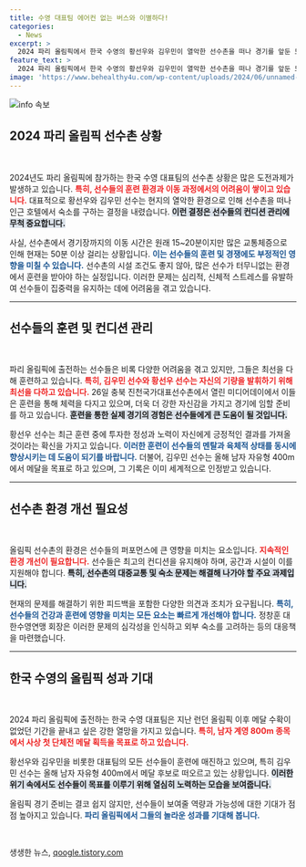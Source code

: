 ```yaml
---
title: 수영 대표팀 에어컨 없는 버스와 이별하다!
categories:
  - News
excerpt: >
  2024 파리 올림픽에서 한국 수영의 황선우와 김우민이 열악한 선수촌을 떠나 경기를 앞둔 모습이 화제! 인근 호텔에서 체력 관리에 나선 이들은 메달을 향한 뜨거운 도전을 이어간다. 클릭해 더 알아보세요!
feature_text: >
  2024 파리 올림픽에서 한국 수영의 황선우와 김우민이 열악한 선수촌을 떠나 경기를 앞둔 모습이 화제! 인근 호텔에서 체력 관리에 나선 이들은 메달을 향한 뜨거운 도전을 이어간다. 클릭해 더 알아보세요!
image: 'https://www.behealthy4u.com/wp-content/uploads/2024/06/unnamed-file.png'
---
```


<p><img src="https://www.behealthy4u.com/wp-content/uploads/2024/06/unnamed-file.png" alt="info 속보" /></p>

<h2 data-ke-size="size26">2024 파리 올림픽 선수촌 상황</h2>

<p data-ke-size="size16">&nbsp;</p>

<p>2024년도 파리 올림픽에 참가하는 한국 수영 대표팀의 선수촌 상황은 많은 도전과제가 발생하고 있습니다. <b><span style="color: #ee2323;">특히, 선수들의 훈련 환경과 이동 과정에서의 어려움이 쌓이고 있습니다.</span></b> 대표적으로 황선우와 김우민 선수는 현지의 열악한 환경으로 인해 선수촌을 떠나 인근 호텔에서 숙소를 구하는 결정을 내렸습니다. <b><span style="background-color: #21538527;">이런 결정은 선수들의 컨디션 관리에 무척 중요합니다.</span></b> </p>

<p>사실, 선수촌에서 경기장까지의 이동 시간은 원래 15~20분이지만 많은 교통체증으로 인해 현재는 50분 이상 걸리는 상황입니다. <b><span style="color: #1a5490;">이는 선수들의 훈련 및 경쟁에도 부정적인 영향을 미칠 수 있습니다.</span></b> 선수촌의 시설 조건도 좋지 않아, 많은 선수가 터무니없는 환경에서 훈련을 받아야 하는 실정입니다. 이러한 문제는 심리적, 신체적 스트레스를 유발하여 선수들이 집중력을 유지하는 데에 어려움을 겪고 있습니다.</p>

<hr>

<h2 data-ke-size="size26">선수들의 훈련 및 컨디션 관리</h2>

<p data-ke-size="size16">&nbsp;</p>

<p>파리 올림픽에 출전하는 선수들은 비록 다양한 어려움을 겪고 있지만, 그들은 최선을 다해 훈련하고 있습니다. <b><span style="color: #ee2323;">특히, 김우민 선수와 황선우 선수는 자신의 기량을 발휘하기 위해 최선을 다하고 있습니다.</span></b> 26일 충북 진천국가대표선수촌에서 열린 미디어데이에서 이들은 훈련을 통해 체력을 다지고 있으며, 더욱 더 강한 자신감을 가지고 경기에 임할 준비를 하고 있습니다. <b><span style="background-color: #21538527;">훈련을 통한 실제 경기의 경험은 선수들에게 큰 도움이 될 것입니다.</span></b></p>

<p>황선우 선수는 최근 훈련 중에 투자한 정성과 노력이 자신에게 긍정적인 결과를 가져올 것이라는 확신을 가지고 있습니다. <b><span style="color: #1a5490;">이러한 훈련이 선수들의 멘탈과 육체적 상태를 동시에 향상시키는 데 도움이 되기를 바랍니다.</span></b> 더불어, 김우민 선수는 올해 남자 자유형 400m에서 메달을 목표로 하고 있으며, 그 기록은 이미 세계적으로 인정받고 있습니다. </p>

<hr>

<h2 data-ke-size="size26">선수촌 환경 개선 필요성</h2>

<p data-ke-size="size16">&nbsp;</p>

<p>올림픽 선수촌의 환경은 선수들의 퍼포먼스에 큰 영향을 미치는 요소입니다. <b><span style="color: #ee2323;">지속적인 환경 개선이 필요합니다.</span></b> 선수들은 최고의 컨디션을 유지해야 하며, 공간과 시설이 이를 지원해야 합니다. <b><span style="background-color: #21538527;">특히, 선수촌의 대중교통 및 숙소 문제는 해결해 나가야 할 주요 과제입니다.</span></b> </p>

<p>현재의 문제를 해결하기 위한 피드백을 포함한 다양한 의견과 조치가 요구됩니다. <b><span style="color: #1a5490;">특히, 선수들의 건강과 훈련에 영향을 미치는 모든 요소는 빠르게 개선해야 합니다.</span></b> 정창훈 대한수영연맹 회장은 이러한 문제의 심각성을 인식하고 외부 숙소를 고려하는 등의 대응책을 마련했습니다. </p>

<hr>

<h2 data-ke-size="size26">한국 수영의 올림픽 성과 기대</h2>

<p data-ke-size="size16">&nbsp;</p>

<p>2024 파리 올림픽에 출전하는 한국 수영 대표팀은 지난 런던 올림픽 이후 메달 수확이 없었던 기간을 끝내고 싶은 강한 열망을 가지고 있습니다. <b><span style="color: #ee2323;">특히, 남자 계영 800m 종목에서 사상 첫 단체전 메달 획득을 목표로 하고 있습니다.</span></b> </p>

<p>황선우와 김우민을 비롯한 대표팀의 모든 선수들이 훈련에 매진하고 있으며, 특히 김우민 선수는 올해 남자 자유형 400m에서 메달 후보로 떠오르고 있는 상황입니다. <b><span style="background-color: #21538527;">이러한 위기 속에서도 선수들이 목표를 이루기 위해 열심히 노력하는 모습을 보여줍니다.</span></b></p>

<p>올림픽 경기 준비는 결코 쉽지 않지만, 선수들이 보여줄 역량과 가능성에 대한 기대가 점점 높아지고 있습니다. <b><span style="color: #1a5490;">파리 올림픽에서 그들의 놀라운 성과를 기대해 봅니다.</span></b> </p>

<p data-ke-size="size16">&nbsp;</p>
생생한 뉴스, <a href="https://qoogle.tistory.com" rel="dofollow">qoogle.tistory.com</a>


